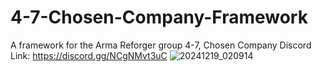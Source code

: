# 4-7-Chosen-Company-Framework
A framework for the Arma Reforger group 4-7, Chosen Company
Discord Link: https://discord.gg/NCgNMvt3uC
![20241219_020914](https://github.com/user-attachments/assets/d6b05fd7-4cd7-469e-9f22-f7742f0658bb)
